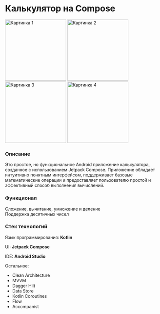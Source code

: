 <h1>Калькулятор на Compose</h1>

<p>
  <img src="/../screens/Screenshot_2024-07-27-12-25-27-296_yunuiy_hacker.ryzhaya_tetenka.composecalculator.jpg" width="200" alt="Картинка 1"/>
  <img src="/../screens/Screenshot_2024-07-27-12-26-01-366_yunuiy_hacker.ryzhaya_tetenka.composecalculator.jpg" width="200" alt="Картинка 2"/>
  <img src="/../screens/Screenshot_2024-07-27-12-25-23-987_yunuiy_hacker.ryzhaya_tetenka.composecalculator.jpg" width="200" alt="Картинка 3"/>
  <img src="/../screens/Screenshot_2024-07-27-12-28-25-879_yunuiy_hacker.ryzhaya_tetenka.composecalculator.jpg" width="200" alt="Картинка 4"/>
</p>

<h3>Описание</h3>
<p>Это простое, но функциональное Android приложение калькулятора, созданное с использованием Jetpack Compose. Приложение обладает интуитивно понятным интерфейсом, поддерживает базовые математические операции и предоставляет пользователю простой и эффективный способ выполнения вычислений.</p>

<h3>Функционал</h3>
<p>Сложение, вычитание, умножение и деление</br>Поддержка десятичных чисел</p>

<h3>Стек технологий</h3>
<p>Язык программирования: <b>Kotlin</b></p>
<p>UI: <b>Jetpack Compose</b></p>
<p>IDE: <b>Android Studio</b></p>
<p>Остальное: 
</br><ul>
  <li>Clean Architecture</li>
  <li>MVVM</li>
  <li>Dagger Hilt</li>
  <li>Data Store</li>
  <li>Kotlin Coroutines</li>
  <li>Flow</li>
  <li>Accompanist</li>
</ul>
</p>
